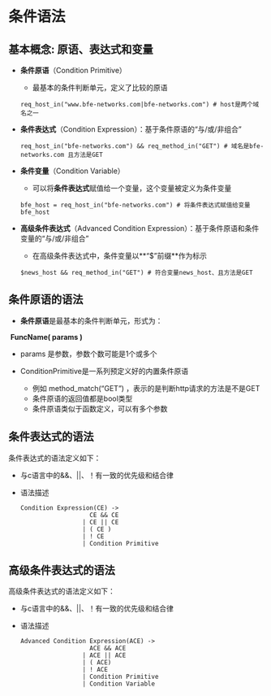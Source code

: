 # 条件语法


## 基本概念: 原语、表达式和变量

- **条件原语**（Condition Primitive）

  - 最基本的条件判断单元，定义了比较的原语

  ``` 
  req_host_in("www.bfe-networks.com|bfe-networks.com") # host是两个域名之一
  ```
  
- **条件表达式**（Condition Expression）：基于条件原语的“与/或/非组合”

  ```
  req_host_in("bfe-networks.com") && req_method_in("GET") # 域名是bfe-networks.com 且方法是GET
  ```
  
- **条件变量**（Condition Variable）

  - 可以将**条件表达式**赋值给一个变量，这个变量被定义为条件变量

  ```
  bfe_host = req_host_in("bfe-networks.com") # 将条件表达式赋值给变量bfe_host
  ```
  
- **高级条件表达式**（Advanced Condition Expression）：基于条件原语和条件变量的“与/或/非组合”

  - 在高级条件表达式中，条件变量以**“$”前缀**作为标示

  ```
  $news_host && req_method_in("GET") # 符合变量news_host、且方法是GET
  ```


## 条件原语的语法

- **条件原语**是最基本的条件判断单元，形式为：

​           **FuncName( params )**

- params 是参数，参数个数可能是1个或多个

- ConditionPrimitive是一系列预定义好的内置条件原语
  - 例如 method_match(“GET”) ，表示的是判断http请求的方法是不是GET
  - 条件原语的返回值都是bool类型
  - 条件原语类似于函数定义，可以有多个参数


## 条件表达式的语法

条件表达式的语法定义如下：

- 与c语言中的&&、||、！有一致的优先级和结合律

- 语法描述

  ```
  Condition Expression(CE) -> 
                     CE && CE
                   | CE || CE
                   | ( CE )
                   | ! CE
                   | Condition Primitive
  ```
  

## 高级条件表达式的语法

高级条件表达式的语法定义如下：

- 与c语言中的&&、||、！有一致的优先级和结合律

- 语法描述

  ```
  Advanced Condition Expression(ACE) -> 
                     ACE && ACE
                   | ACE || ACE
                   | ( ACE)
                   | ! ACE
                   | Condition Primitive
                   | Condition Variable
  ```
  
